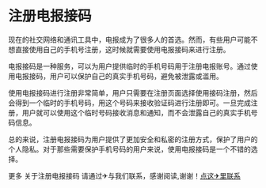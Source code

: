 # 注册电报接码

现在的社交网络和通讯工具中，电报成为了很多人的首选。然而，有些用户可能不想直接使用自己的手机号注册，这时候就需要使用电报接码来进行注册。

电报接码是一种服务，可以为用户提供临时的手机号码用于注册电报账号。通过使用电报接码，用户可以保护自己的真实手机号码，避免被泄露或滥用。

使用电报接码进行注册非常简单，用户只需要在注册页面选择使用接码注册，然后会得到一个临时的手机号码，用这个号码来接收验证码进行注册即可。一旦完成注册，用户就可以使用这个临时号码接收消息和通知，而不会泄露自己的真实手机号码信息。

总的来说，注册电报接码为用户提供了更加安全和私密的注册方式，保护了用户的个人隐私。对于那些需要保护手机号码的用户来说，使用电报接码是一个不错的选择。

更多 关于注册电报接码 请通过✈与我们联系，感谢阅读,谢谢！[点这✈里联系](https://ss.k02.cc)
